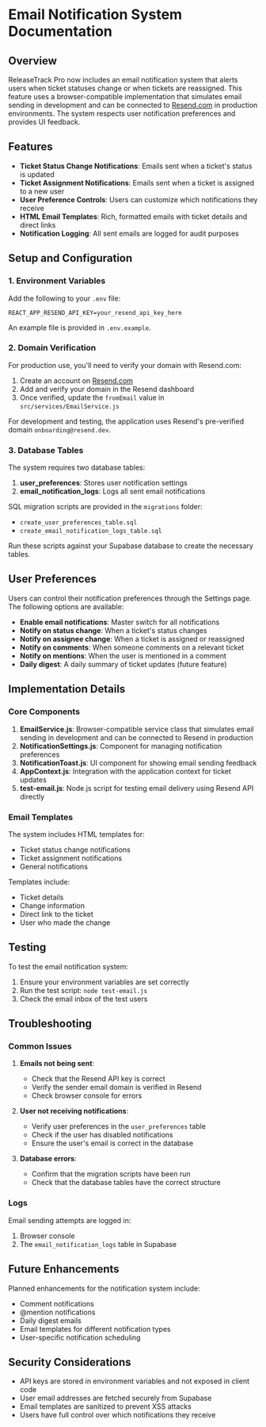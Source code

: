 # Email Notification System Documentation

## Overview

ReleaseTrack Pro now includes an email notification system that alerts users when ticket statuses change or when tickets are reassigned. This feature uses a browser-compatible implementation that simulates email sending in development and can be connected to [Resend.com](https://resend.com) in production environments. The system respects user notification preferences and provides UI feedback.

## Features

- **Ticket Status Change Notifications**: Emails sent when a ticket's status is updated
- **Ticket Assignment Notifications**: Emails sent when a ticket is assigned to a new user
- **User Preference Controls**: Users can customize which notifications they receive
- **HTML Email Templates**: Rich, formatted emails with ticket details and direct links
- **Notification Logging**: All sent emails are logged for audit purposes

## Setup and Configuration

### 1. Environment Variables

Add the following to your `.env` file:

```
REACT_APP_RESEND_API_KEY=your_resend_api_key_here
```

An example file is provided in `.env.example`.

### 2. Domain Verification

For production use, you'll need to verify your domain with Resend.com:

1. Create an account on [Resend.com](https://resend.com)
2. Add and verify your domain in the Resend dashboard
3. Once verified, update the `fromEmail` value in `src/services/EmailService.js`

For development and testing, the application uses Resend's pre-verified domain `onboarding@resend.dev`.

### 3. Database Tables

The system requires two database tables:

1. **user_preferences**: Stores user notification settings
2. **email_notification_logs**: Logs all sent email notifications

SQL migration scripts are provided in the `migrations` folder:
- `create_user_preferences_table.sql`
- `create_email_notification_logs_table.sql`

Run these scripts against your Supabase database to create the necessary tables.

## User Preferences

Users can control their notification preferences through the Settings page. The following options are available:

- **Enable email notifications**: Master switch for all notifications
- **Notify on status change**: When a ticket's status changes
- **Notify on assignee change**: When a ticket is assigned or reassigned
- **Notify on comments**: When someone comments on a relevant ticket
- **Notify on mentions**: When the user is mentioned in a comment
- **Daily digest**: A daily summary of ticket updates (future feature)

## Implementation Details

### Core Components

1. **EmailService.js**: Browser-compatible service class that simulates email sending in development and can be connected to Resend in production
2. **NotificationSettings.js**: Component for managing notification preferences
3. **NotificationToast.js**: UI component for showing email sending feedback
4. **AppContext.js**: Integration with the application context for ticket updates
5. **test-email.js**: Node.js script for testing email delivery using Resend API directly

### Email Templates

The system includes HTML templates for:
- Ticket status change notifications
- Ticket assignment notifications
- General notifications

Templates include:
- Ticket details
- Change information
- Direct link to the ticket
- User who made the change

## Testing

To test the email notification system:

1. Ensure your environment variables are set correctly
2. Run the test script: `node test-email.js`
3. Check the email inbox of the test users

## Troubleshooting

### Common Issues

1. **Emails not being sent**:
   - Check that the Resend API key is correct
   - Verify the sender email domain is verified in Resend
   - Check browser console for errors

2. **User not receiving notifications**:
   - Verify user preferences in the `user_preferences` table
   - Check if the user has disabled notifications
   - Ensure the user's email is correct in the database

3. **Database errors**:
   - Confirm that the migration scripts have been run
   - Check that the database tables have the correct structure

### Logs

Email sending attempts are logged in:
1. Browser console
2. The `email_notification_logs` table in Supabase

## Future Enhancements

Planned enhancements for the notification system include:

- Comment notifications
- @mention notifications
- Daily digest emails
- Email templates for different notification types
- User-specific notification scheduling

## Security Considerations

- API keys are stored in environment variables and not exposed in client code
- User email addresses are fetched securely from Supabase
- Email templates are sanitized to prevent XSS attacks
- Users have full control over which notifications they receive
